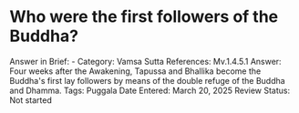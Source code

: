 # Who were the first followers of the Buddha?

Answer in Brief: -
 Category: Vamsa
Sutta References: Mv.1.4.5.1
Answer: Four weeks after the Awakening, Tapussa and Bhallika become the Buddha's first lay followers by means of the double refuge of the Buddha and Dhamma.
Tags: Puggala
Date Entered: March 20, 2025
Review Status: Not started